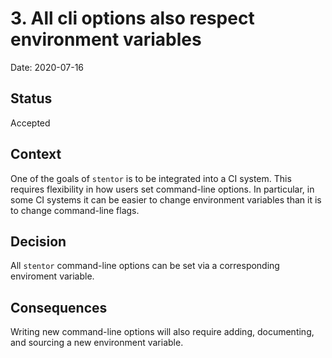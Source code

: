 # 3. All cli options also respect environment variables

Date: 2020-07-16

## Status

Accepted

## Context

One of the goals of `stentor` is to be integrated into a CI system.
This requires flexibility in how users set command-line options.
In particular, in some CI systems it can be easier to change environment variables than it is to change command-line flags.

## Decision

All `stentor` command-line options can be set via a corresponding enviroment variable.

## Consequences

Writing new command-line options will also require adding, documenting, and sourcing a new environment variable.
